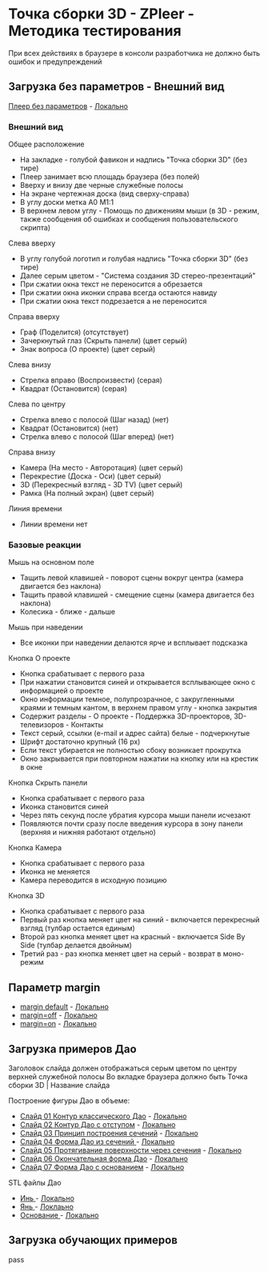 # Точка сборки 3D - ZPleer - Методика тестирования

При всех действиях в браузере в консоли разработчика не должно быть ошибок и предупреждений

## Загрузка без параметров - Внешний вид

[Плеер без параметров](https://headfire.github.io/zpoint/zpleer/index.html) - [Локально](http://zpoint.localhost/zpleer/index.html)

### Внешний вид

Общее расположение
- На закладке - голубой фавикон и надпись "Точка сборки 3D" (без тире)
- Плеер занимает всю площадь браузера (без полей)
- Вверху и внизу две черные служебные полосы
- На экране чертежная доска (вид сверху-справа) 
- В углу доски метка A0 M1:1
- В верхнем левом углу - Помощь по движениям мыши (в 3D - режим, также сообщения об ошибках и сообщения пользовательского скрипта)

Слева вверху
- В углу голубой логотип и голубая надпись "Точка сборки 3D" (без тире) 
- Далее серым цветом - "Система создания 3D стерео-презентаций"
- При сжатии окна текст не переносится а обрезается
- При сжатии окна иконки справа всегда остаются навиду
- При сжатии окна текст подрезается а не переносится


Справа вверху
- Граф (Поделится) (отсутствует)
- Зачеркнутый глаз (Скрыть панели) (цвет серый)
- Знак вопроса (О проекте)  (цвет серый)

Слева внизу
- Стрелка вправо (Воспроизвести) (серая)
- Квадрат (Остановится) (серая)

Слева по центру
- Стрелка влево с полосой (Шаг назад) (нет)
- Квадрат (Остановится) (нет)
- Стрелка влево с полосой (Шаг вперед) (нет)

Справа внизу
- Камера (На место - Авторотация) (цвет серый)
- Перекрестие (Доска - Оси) (цвет серый)
- 3D (Перекресный взгляд - 3D TV) (цвет серый)
- Рамка (На полный экран) (цвет серый)

Линия времени
- Линии времени нет



### Базовые реакции

Мышь на основном поле
- Тащить левой клавишей - поворот сцены вокруг центра (камера двигается без наклона)
- Тащить правой клавишей - смещение сцены (камера двигается без наклона)
- Колесика - ближе - дальше


Мышь при наведении
- Все иконки при наведении делаются ярче и всплывает подсказка

Кнопка О проекте
- Кнопка срабатывает с первого раза
- При нажатии становится синей и открывается всплывающее окно с информацией о проекте
- Окно информации темное, полупрозрачное, с закругленными краями и темным кантом, в верхнем правом углу - кнопка закрытия
- Содержит разделы - О проекте - Поддержка 3D-проекторов, 3D-телевизоров - Контакты 
- Текст серый, ссылки (e-mail и адрес сайта) белые - подчеркнутые
- Шрифт достаточно крупный (16 px)
- Если текст убирается не полностью сбоку возникает прокрутка
- Окно закрывается при повторном нажатии на кнопку или на крестик в окне

Кнопка Скрыть панели
- Кнопка срабатывает с первого раза
- Иконка становится синей
- Через пять секунд после убратия курсора мыши панели исчезают
- Появляются почти сразу после введения курсора в зону панели (верхняя и нижняя работают отдельно)

Кнопка Камера
- Кнопка срабатывает с первого раза
- Иконка не меняется
- Камера переводится в исходную позицию

Кнопка 3D
- Кнопка срабатывает с первого раза
- Первый раз кнопка меняет цвет на синий - включается перекресный взгляд (тулбар остается единым)
- Второй  раз кнопка меняет цвет на красный - включается Side By Side (тулбар делается двойным)
- Третий раз - раз кнопка меняет цвет на серый - возврат в моно-режим


## Параметр margin

- [margin default](https://headfire.github.io/zpoint/zpleer/index.html) - [Локально]( http://zpoint.localhost/zpleer/index.html)
- [margin=off]( https://headfire.github.io/zpoint/zpleer/index.html?margin=off) - [Локально ]( http://zpoint.localhost/zpleer/index.html?margin=off)
- [margin=on]( https://headfire.github.io/zpoint/zpleer/index.html?margin=on) - [Локально ]( http://zpoint.localhost/zpleer/index.html?margin=on)



## Загрузка примеров Дао

Заголовок слайда должен отображаться серым цветом по центру верхней служебной полосы
Во вкладке браузера должно быть Точка сборки 3D | Название слайда

Построение фигуры Дао в объеме:
- [Слайд 01 Контур классического Дао](https://headfire.github.io/zpoint/zpleer/index.html?paper=dao&slide=slide_01_DaoClassic) - [Локально](http://zpoint.localhost/zpleer/index.html?paper=dao&slide=slide_01_DaoClassic)
- [Слайд 02 Контур Дао с отступом](https://headfire.github.io/zpoint/zpleer/index.html?paper=dao&slide=slide_02_DaoConcept) - [Локально](http://zpoint.localhost/zpleer/index.html?paper=dao&slide=slide_02_DaoConcept)
- [Слайд 03 Принцип построения сечений](https://headfire.github.io/zpoint/zpleer/index.html?paper=dao&slide=slide_03_DaoSecPrincipe) - [Локально](http://zpoint.localhost/zpleer/index.html?paper=dao&slide=slide_03_DaoSecPrincipe)
- [Слайд 04 Форма Дао из сечений ](https://headfire.github.io/zpoint/zpleer/index.html?paper=dao&slide=slide_04_DaoManySec) - [Локально](http://zpoint.localhost/zpleer/index.html?paper=dao&slide=slide_04_DaoManySec)
- [Слайд 05 Протягивание поверхности через сечения](https://headfire.github.io/zpoint/zpleer/index.html?paper=dao&slide=slide_05_DaoSkinning) - [Локально](http://zpoint.localhost/zpleer/index.html?paper=dao&slide=slide_05_DaoSkinning)
- [Слайд 06 Окончательная форма Дао](https://headfire.github.io/zpoint/zpleer/index.html?paper=dao&slide=slide_06_DaoComplete) - [Локально](http://zpoint.localhost/zpleer/index.html?paper=dao&slide=slide_06_DaoComplete)
- [Слайд 07 Форма Дао с основанием](https://headfire.github.io/zpoint/zpleer/index.html?paper=dao&slide=slide_07_DaoWithCase) - [Локально](http://zpoint.localhost/zpleer/index.html?paper=dao&slide=slide_07_DaoWithCase)

STL файлы Дао 
- [ Инь ]( https://headfire.github.io/zpoint/zpleer/slides/dao/slide_07_DaoWithCase/exp_001_shape.stl ) - [ Локально ]( http://zpoint.localhost/zpleer/slides/dao/slide_07_DaoWithCase/exp_001_shape.stl )
- [ Янь ]( https://headfire.github.io/zpoint/zpleer/slides/dao/slide_07_DaoWithCase/exp_002_shape.stl ) - [ Локлаьно ]( http://zpoint.localhost/zpleer/slides/dao/slide_07_DaoWithCase/exp_002_shape.stl )
- [ Основание ]( https://headfire.github.io/zpoint/zpleer/slides/dao/slide_07_DaoWithCase/exp_003_shape.stl ) - [ Локально ]( http://zpoint.localhost/zpleer/slides/dao/slide_07_DaoWithCase/exp_003_shape.stl )

## Загрузка обучающих примеров 

pass



